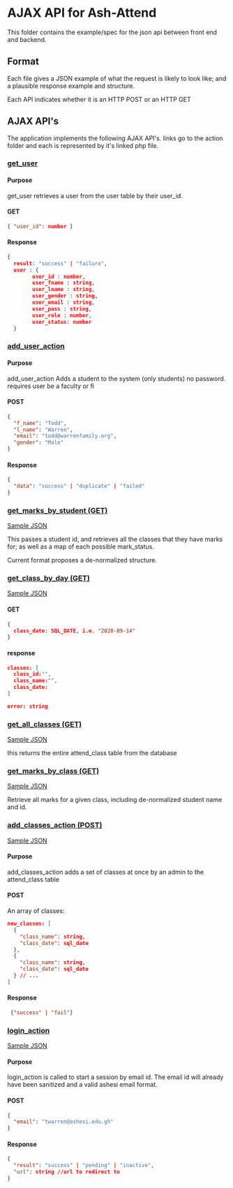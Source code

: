 # AJAX API for Ash-Attend

This folder contains the example/spec for the json api between front end and backend.

## Format

Each file gives a JSON example of what the request is likely to look like; and a plausible response example and structure.

Each API indicates whether it is an HTTP POST or an HTTP GET

## AJAX API's

The application implements the following AJAX API's. links go to the action folder and each is represented by it's linked php file.

### [get_user](actions/get_user.php)

#### Purpose

get_user retrieves a user from the user table by their user_id.

#### GET

```json
{ "user_id": number }
```

#### Response

```json
{
  result: "success" | "failure",
  user : {
        user_id : number,
        user_fname : string,
        user_lname : string,
        user_gender : string,
        user_email : string,
        user_pass : string,
        user_role : number,
        user_status: number
  }
```

### [add_user_action](actions/add_user_action.php)

#### Purpose

add_user_action Adds a student to the system (only students) no password. requires user be a faculty or fi

#### POST

```json
{
  "f_name": "Todd",
  "l_name": "Warren",
  "email": "todd@warrenfamily.org",
  "gender": "Male"
}
```

#### Response

```json
{
  "data": "success" | "duplicate" | "failed"
}
```

### [get_marks_by_student (GET)](#)
[Sample JSON](./get_marks_by_student.json)

This passes a student id, and retrieves all the classes that they have marks for; as well as a map of each possible mark_status.

Current format proposes a de-normalized structure.

### [get_class_by_day (GET)]()
[Sample JSON](./get_class_by_day.json)
#### GET
````json
{
  class_date: SQL_DATE, i.e. "2020-09-14"
}
````

#### response
````json
classes: [
  class_id:"",
  class_name:"",
  class_date:
] 

error: string
````

### [get_all_classes (GET)](#)
[Sample JSON](./get_all_classes.json)

this returns the entire attend_class table from the database

### [get_marks_by_class (GET)](#)
[Sample JSON](./get_marks_by_class.json)

Retrieve all marks for a given class, including de-normalized student name and id.

### [add_classes_action (POST)](/actions/add_classes_action.php)

[Sample JSON](./add_classes_action.json)
#### Purpose

add_classes_action adds a set of classes at once
by an admin to the attend_class table

#### POST

An array of classes:

```json
new_classes: [
  {
    "class_name": string,
    "class_date": sql_date
  },
  {
    "class_name": string,
    "class_date": sql_date
  } // ...
]
```

#### Response

````json
 {"success" | "fail"}
````
### [login_action](/actions/login_action.php)

[Sample JSON](./logon_action.json)
#### Purpose

login_action is called to start a session by email id. The email id will already have been sanitized and a valid ashesi email format.

#### POST

```json
{
  "email": "twarren@ashesi.edu.gh"
}
````

#### Response

```json
{
  "result": "success" | "pending" | "inactive",
  "url": string //url to redirect to
}
```
